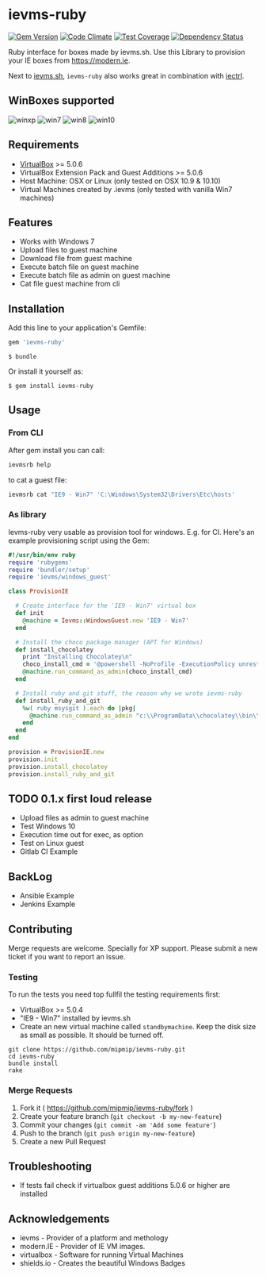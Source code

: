 # ievms-ruby

[![Gem Version](https://badge.fury.io/rb/ievms-ruby.svg)](https://badge.fury.io/rb/ievms-ruby)
[![Code Climate](https://codeclimate.com/github/mipmip/ievms-ruby/badges/gpa.svg)](https://codeclimate.com/github/mipmip/ievms-ruby)
[![Test Coverage](https://codeclimate.com/github/mipmip/ievms-ruby/badges/coverage.svg)](https://codeclimate.com/github/mipmip/ievms-ruby/coverage)
[![Dependency Status](https://gemnasium.com/mipmip/ievms-ruby.svg)](https://gemnasium.com/mipmip/ievms-ruby)


Ruby interface for boxes made by ievms.sh. Use this Library to provision your
IE boxes from https://modern.ie.

Next to [ievms.sh](https://github.com/xdissent/ievms), `ievms-ruby` also works great in combination with [iectrl](https://github.com/xdissent/iectrl).

## WinBoxes supported

![winxp](https://img.shields.io/badge/WinXP-failure-red.svg)
![win7](https://img.shields.io/badge/Win7-success-brightgreen.svg)
![win8](https://img.shields.io/badge/Win8-success-brightgreen.svg)
![win10](https://img.shields.io/badge/Win10-unknown-lightgrey.svg)

## Requirements

* [VirtualBox](https://www.virtualbox.org/wiki/Downloads) >= 5.0.6
* VirtualBox Extension Pack and Guest Additions >= 5.0.6
* Host Machine: OSX or Linux (only tested on OSX 10.9 & 10.10)
* Virtual Machines created by .ievms (only tested with vanilla Win7 machines)

## Features

* Works with Windows 7
* Upload files to guest machine
* Download file from guest machine
* Execute batch file on guest machine
* Execute batch file as admin on guest machine
* Cat file guest machine from cli

## Installation

Add this line to your application's Gemfile:

```ruby
gem 'ievms-ruby'
```
    $ bundle

Or install it yourself as:

    $ gem install ievms-ruby

## Usage

### From CLI
After gem install you can call:

```bash
ievmsrb help
```

to cat a guest file:

```bash
ievmsrb cat "IE9 - Win7" 'C:\Windows\System32\Drivers\Etc\hosts'
```

### As library
Ievms-ruby very usable as provision tool for windows. E.g. for CI. Here's an example
provisioning script using the Gem:

```ruby
#!/usr/bin/env ruby
require 'rubygems'
require 'bundler/setup'
require 'ievms/windows_guest'

class ProvisionIE

  # Create interface for the 'IE9 - Win7' virtual box
  def init
    @machine = Ievms::WindowsGuest.new 'IE9 - Win7'
  end

  # Install the choco package manager (APT for Windows)
  def install_chocolatey
    print "Installing Chocolatey\n"
    choco_install_cmd = '@powershell -NoProfile -ExecutionPolicy unrestricted -Command "iex ((new-object net.webclient).DownloadString(\'https://chocolatey.org/install.ps1\'))" && SET PATH=%PATH%;%ALLUSERSPROFILE%\chocolatey\bin '
    @machine.run_command_as_admin(choco_install_cmd)
  end

  # Install ruby and git stuff, the reason why we wrote ievms-ruby
  def install_ruby_and_git
    %w( ruby msysgit ).each do |pkg|
      @machine.run_command_as_admin "c:\\ProgramData\\chocolatey\\bin\\choco install -y #{pkg}"
    end
  end
end

provision = ProvisionIE.new
provision.init
provision.install_chocolatey
provision.install_ruby_and_git
```

## TODO 0.1.x first loud release

* Upload files as admin to guest machine
* Test Windows 10
* Execution time out for exec, as option
* Test on Linux guest
* Gitlab CI Example

## BackLog

* Ansible Example
* Jenkins Example

## Contributing

Merge requests are welcome. Specially for XP support. Please submit a new ticket if you want to report an issue.

### Testing

To run the tests you need top fullfil the testing requirements first:

* VirtualBox >= 5.0.4
* "IE9 - Win7" installed by ievms.sh
* Create an new virtual machine called `standbymachine`. Keep the disk size as
  small as possible. It should be turned off.

```
git clone https://github.com/mipmip/ievms-ruby.git
cd ievms-ruby
bundle install
rake
```

### Merge Requests

1. Fork it ( https://github.com/mipmip/ievms-ruby/fork )
2. Create your feature branch (`git checkout -b my-new-feature`)
3. Commit your changes (`git commit -am 'Add some feature'`)
4. Push to the branch (`git push origin my-new-feature`)
5. Create a new Pull Request

## Troubleshooting

- If tests fail check if virtualbox guest additions 5.0.6 or higher are
  installed

## Acknowledgements
- ievms - Provider of a platform and methology
- modern.IE - Provider of IE VM images.
- virtualbox - Software for running Virtual Machines
- shields.io - Creates the beautiful Windows Badges


